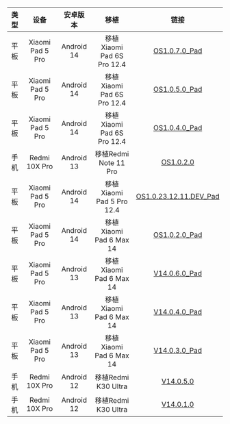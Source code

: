 | 类型 | 设备 | 安卓版本 | 移植 | 链接 |
| :-: | :-: | :-: | :-: | :-: |
| 平板 | Xiaomi Pad 5 Pro | Android 14 | 移植Xiaomi Pad 6S Pro 12.4 | [OS1.0.7.0_Pad](https://github.com/ymdzq/Port_MIUI_ROM/blob/OS1.0.7.0_Pad/XIAOMIPAD5PRO.md) |
| 平板 | Xiaomi Pad 5 Pro | Android 14 | 移植Xiaomi Pad 6S Pro 12.4 | [OS1.0.5.0_Pad](https://github.com/ymdzq/Port_MIUI_ROM/blob/OS1.0.5.0_Pad/XIAOMIPAD5PRO.md) |
| 平板 | Xiaomi Pad 5 Pro | Android 14 | 移植Xiaomi Pad 6S Pro 12.4 | [OS1.0.4.0_Pad](https://github.com/ymdzq/Port_MIUI_ROM/blob/OS1.0.4.0_Pad/XIAOMIPAD5PRO.md) |
| 手机 | Redmi 10X Pro | Android 13 | 移植Redmi Note 11 Pro | [OS1.0.2.0](https://github.com/ymdzq/Port_MIUI_ROM/blob/OS1.0.2.0/REDMI10XPRO.md) |
| 平板 | Xiaomi Pad 5 Pro | Android 14 | 移植Xiaomi Pad 5 Pro 12.4 | [OS1.0.23.12.11.DEV_Pad](https://github.com/ymdzq/Port_MIUI_ROM/blob/OS1.0.23.12.11.DEV_Pad/XIAOMIPAD5PRO.md) |
| 平板 | Xiaomi Pad 5 Pro | Android 14 | 移植Xiaomi Pad 6 Max 14 | [OS1.0.2.0_Pad](https://github.com/ymdzq/Port_MIUI_ROM/blob/OS1.0.2.0_Pad/XIAOMIPAD5PRO.md) |
| 平板 | Xiaomi Pad 5 Pro | Android 13 | 移植Xiaomi Pad 6 Max 14 | [V14.0.6.0_Pad](https://github.com/ymdzq/Port_MIUI_ROM/blob/V14.0.6.0_Pad/XIAOMIPAD5PRO.md) |
| 平板 | Xiaomi Pad 5 Pro | Android 13 | 移植Xiaomi Pad 6 Max 14 | [V14.0.4.0_Pad](https://github.com/ymdzq/Port_MIUI_ROM/blob/V14.0.4.0_Pad/XIAOMIPAD5PRO.md) |
| 平板 | Xiaomi Pad 5 Pro | Android 13 | 移植Xiaomi Pad 6 Max 14 | [V14.0.3.0_Pad](https://github.com/ymdzq/Port_MIUI_ROM/blob/V14.0.3.0_Pad/XIAOMIPAD5PRO.md) |
| 手机 | Redmi 10X Pro | Android 12 | 移植Redmi K30 Ultra | [V14.0.5.0](https://github.com/ymdzq/Port_MIUI_ROM/blob/V14.0.5.0/REDMI10XPRO.md) |
| 手机 | Redmi 10X Pro | Android 12 | 移植Redmi K30 Ultra | [V14.0.1.0](https://github.com/ymdzq/Port_MIUI_ROM/blob/V14.0.1.0/REDMI10XPRO.md) |
